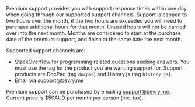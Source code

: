 Premium support provides you with support response times within one day when going through our supported support channels. Support is capped to two hours over the month, if the two hours are exceeded you will need to purchase additional hours for that month. Unused hours will not be carried over into the next month. Months are considered to start at the purchase date of the premium support, and finish at the same date the next month.

Supported support channels are:
- StackOverflow for programming related questions seeking answers. You must use the tag for the product you are wanting support for. Support products are DocPad (tag `docpad`) and History.js (tag `history.js`).
- Email via support@bevry.me

Premium support can be purchased by emailing support@bevry.me. Current price is $50AUD per month per person (inc. tax).